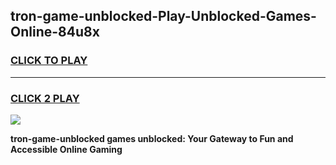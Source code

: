 
## tron-game-unblocked-Play-Unblocked-Games-Online-84u8x
<h3>
<a href="https://premium76.site?title=tron-game-unblocked&ref=25A">CLICK TO PLAY</a></h3>
<hr>

<h3>
<a href="https://premium76.site?title=tron-game-unblocked&ref=25A">CLICK 2 PLAY</a>
  
</h3>

<a href="https://premium76.site?title=tron-game-unblocked&ref=25A"><img src="https://clearcache.store/games.png"></a>


**tron-game-unblocked games unblocked: Your Gateway to Fun and Accessible Online Gaming**

